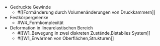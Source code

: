- Gedruckte Gewinde
	- #[[Formänderung durch Volumenänderungen von Druckkammern]]
- Festkörpergelenke
	- #W4_Formkomplexität
- Deformation in linearelastischen Bereich
	- #[[W1_Bewegung in zwei diskreten Zustände,Bistabiles System]]
	- #[[W1_Erwärmen von Oberflächen,Strukturen]]